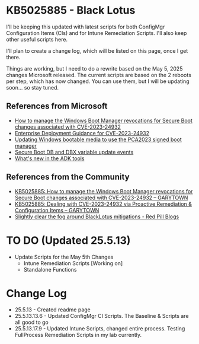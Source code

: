 # KB5025885  - Black Lotus

I'll be keeping this updated with latest scripts for both ConfigMgr Configuration Items (CIs) and for Intune Remediation Scripts.  I'll also keep other useful scripts here.

I'll plan to create a change log, which will be listed on this page, once I get there.

Things are working, but I need to do a rewrite based on the May 5, 2025 changes Microsoft released.  The current scripts are based on the 2 reboots per step, which has now changed.  You can use them, but I will be updating soon... so stay tuned.

## References from Microsoft

- [How to manage the Windows Boot Manager revocations for Secure Boot changes associated with CVE-2023-24932](https://support.microsoft.com/en-us/topic/how-to-manage-the-windows-boot-manager-revocations-for-secure-boot-changes-associated-with-cve-2023-24932-41a975df-beb2-40c1-99a3-b3ff139f832d)
- [Enterprise Deployment Guidance for CVE-2023-24932](https://support.microsoft.com/en-us/topic/enterprise-deployment-guidance-for-cve-2023-24932-88b8f034-20b7-4a45-80cb-c6049b0f9967)
- [Updating Windows bootable media to use the PCA2023 signed boot manager](https://support.microsoft.com/en-us/topic/updating-windows-bootable-media-to-use-the-pca2023-signed-boot-manager-d4064779-0e4e-43ac-b2ce-24f434fcfa0f)
- [Secure Boot DB and DBX variable update events](https://support.microsoft.com/en-us/topic/secure-boot-db-and-dbx-variable-update-events-37e47cf8-608b-4a87-8175-bdead630eb69)
- [What's new in the ADK tools](https://learn.microsoft.com/en-us/windows-hardware/get-started/what-s-new-in-kits-and-tools)

## References from the Community

- [KB5025885: How to manage the Windows Boot Manager revocations for Secure Boot changes associated with CVE-2023-24932 – GARYTOWN](https://garytown.com/configmgr-task-sequence-kb5025885-how-to-manage-the-windows-boot-manager-revocations-for-secure-boot-changes-associated-with-cve-2023-24932)
- [KB5025885: Dealing with CVE-2023-24932 via Proactive Remediation & Configuration Items – GARYTOWN](https://garytown.com/kb5025885-dealing-cve-2023-24932-with-proactive-remediation-configuration-items)
- [Slightly clear the fog around BlackLotus mitigations - Red Pill Blogs](https://technet.blogs.ms/blacklotus/)

# TO DO (Updated 25.5.13)

- Update Scripts for the May 5th Changes
  - Intune Remediation Scripts [Working on]
  - Standalone Functions

# Change Log

- 25.5.13 - Created readme page
- 25.5.13.13.6 - Updated ConfigMgr CI Scripts.  The Baseline & Scripts are all good to go
- 25.5.13.17.9 - Updated Intune Scripts, changed entire process.  Testing FullProcess Remediation Scripts in my lab currently.
